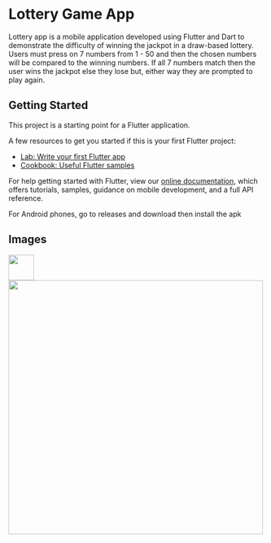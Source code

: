 # Lottery Game App

Lottery app is a mobile application developed using Flutter and Dart to demonstrate the difficulty of winning the jackpot in a draw-based lottery. Users must press on 7 numbers from 1 - 50 and then the chosen numbers will be compared to the winning numbers. If all 7 numbers match then the user wins the jackpot else they lose but, either way they are prompted to play again.

## Getting Started

This project is a starting point for a Flutter application.

A few resources to get you started if this is your first Flutter project:

- [Lab: Write your first Flutter app](https://flutter.dev/docs/get-started/codelab)
- [Cookbook: Useful Flutter samples](https://flutter.dev/docs/cookbook)

For help getting started with Flutter, view our
[online documentation](https://flutter.dev/docs), which offers tutorials,
samples, guidance on mobile development, and a full API reference.

For Android phones, go to releases and download then install the apk 
## Images

<img src="https://github.com/JustinSo1/LotteryApp/blob/master/images/icon.png" width="50">

<img src="https://github.com/JustinSo1/LotteryApp/blob/master/images/Screenshot.png" width="500">
